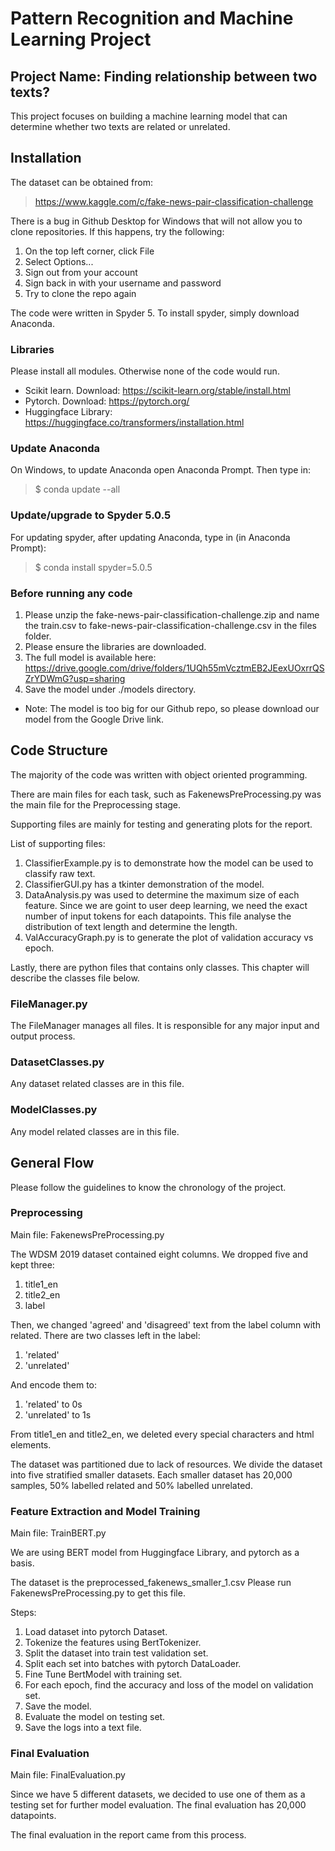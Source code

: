 # Pattern Recognition and Machine Learning Project

## Project Name: Finding relationship between two texts?

This project focuses on building a machine learning model that can determine whether two texts are related or unrelated.

## Installation

The dataset can be obtained from:
> https://www.kaggle.com/c/fake-news-pair-classification-challenge

There is a bug in Github Desktop for Windows that will not allow you to clone repositories. If this happens, try the following:
1. On the top left corner, click File
2. Select Options...
3. Sign out from your account
4. Sign back in with your username and password
5. Try to clone the repo again

The code were written in Spyder 5. To install spyder, simply download Anaconda.

### Libraries
Please install all modules. Otherwise none of the code would run.

* Scikit learn. Download: https://scikit-learn.org/stable/install.html
* Pytorch. Download: https://pytorch.org/
* Huggingface Library: https://huggingface.co/transformers/installation.html

### Update Anaconda
On Windows, to update Anaconda open Anaconda Prompt. Then type in:
> $ conda update --all

### Update/upgrade to Spyder 5.0.5
For updating spyder, after updating Anaconda, type in (in Anaconda Prompt):
> $ conda install spyder=5.0.5

### Before running any code

1. Please unzip the fake-news-pair-classification-challenge.zip and name the train.csv to fake-news-pair-classification-challenge.csv in the files folder.
2. Please ensure the libraries are downloaded.
3. The full model is available here: https://drive.google.com/drive/folders/1UQh55mVcztmEB2JEexUOxrrQSZrYDWmG?usp=sharing
4. Save the model under ./models directory.

* Note: The model is too big for our Github repo, so please download our model from the Google Drive link.

## Code Structure
The majority of the code was written with object oriented programming.

There are main files for each task, such as FakenewsPreProcessing.py was the main file for the Preprocessing stage.

Supporting files are mainly for testing and generating plots for the report.

List of supporting files:

1. ClassifierExample.py is to demonstrate how the model can be used to classify raw text.
2. ClassifierGUI.py has a tkinter demonstration of the model.
3. DataAnalysis.py was used to determine the maximum size of each feature. Since we are goint to user deep learning, we need the exact number of input tokens for each datapoints. This file analyse the distribution of text length and determine the length.
4. ValAccuracyGraph.py is to generate the plot of validation accuracy vs epoch.

Lastly, there are python files that contains only classes. This chapter will describe the classes file below.

### FileManager.py
The FileManager manages all files. It is responsible for any major input and output process.

### DatasetClasses.py
Any dataset related classes are in this file.

### ModelClasses.py
Any model related classes are in this file.

## General Flow
Please follow the guidelines to know the chronology of the project.

### Preprocessing
Main file: FakenewsPreProcessing.py

The WDSM 2019 dataset contained eight columns. We dropped five and kept three:
1. title1_en
2. title2_en
3. label

Then, we changed 'agreed' and 'disagreed' text from the label column with related. There are two classes left in the label:
1. 'related'
2. 'unrelated'

And encode them to:
1. 'related' to 0s
2. 'unrelated' to 1s

From title1_en and title2_en, we deleted every special characters and html elements.

The dataset was partitioned due to lack of resources. We divide the dataset into five stratified smaller datasets. Each smaller dataset has 20,000 samples, 50% labelled related and 50% labelled unrelated.

### Feature Extraction and Model Training
Main file: TrainBERT.py

We are using BERT model from Huggingface Library, and pytorch as a basis.

The dataset is the preprocessed_fakenews_smaller_1.csv
Please run FakenewsPreProcessing.py to get this file.

Steps:
1. Load dataset into pytorch Dataset.
2. Tokenize the features using BertTokenizer.
3. Split the dataset into train test validation set.
4. Split each set into batches with pytorch DataLoader.
5. Fine Tune BertModel with training set.
6. For each epoch, find the accuracy and loss of the model on validation set.
7. Save the model.
8. Evaluate the model on testing set.
9. Save the logs into a text file.

### Final Evaluation
Main file: FinalEvaluation.py

Since we have 5 different datasets, we decided to use one of them as a testing set for further model evaluation. The final evaluation has 20,000 datapoints.

The final evaluation in the report came from this process.
